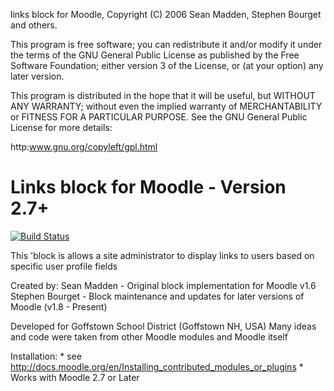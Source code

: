 links block for Moodle, Copyright (C) 2006 Sean Madden, Stephen Bourget and others.

This program is free software; you can redistribute it and/or modify
it under the terms of the GNU General Public License as published by
the Free Software Foundation; either version 3 of the License, or
(at your option) any later version.

This program is distributed in the hope that it will be useful,
but WITHOUT ANY WARRANTY; without even the implied warranty of
MERCHANTABILITY or FITNESS FOR A PARTICULAR PURPOSE.  See the
GNU General Public License for more details:

http:www.gnu.org/copyleft/gpl.html

Links block for Moodle - Version 2.7+
===============================================================================
[![Build Status](https://travis-ci.org/sbourget/moodle-block_links.svg?branch=master)](https://travis-ci.org/sbourget/moodle-block_links)

This 'block is allows a site administrator to display links to users based on specific user profile fields

Created by:
    Sean Madden - Original block implementation for Moodle v1.6
    Stephen Bourget - Block maintenance and updates for later versions of Moodle (v1.8 - Present)

Developed for Goffstown School District (Goffstown NH, USA) Many ideas and code were taken from other Moodle modules and Moodle itself

Installation:
    * see http://docs.moodle.org/en/Installing_contributed_modules_or_plugins
    * Works with Moodle 2.7 or Later
